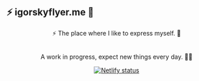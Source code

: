 ## ⚡ igorskyflyer.me 🦑

<div align="center">
⚡ The place where I like to express myself. 🦑

<br>
<br>

A work in progress, expect new things every day. 🕺🏻

<a href="https://igorskyflyer.me"><img src="https://api.netlify.com/api/v1/badges/b906389c-e97b-4e20-a4a4-0d6dc1e66b25/deploy-status" alt="Netlify status"></a>
</div>
